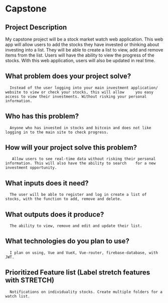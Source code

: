 # Capstone

  ## Project Description
   My capstone project will be a stock market watch web application. This web app will allow users to add the stocks they have invested or thinking about investing into a list. They will be able to create a list to view, add and remove items from the list. Users will have the ability to view the progress of the stocks. With this web application, users will also be updated in real time.

What problem does your project solve?
-------
      Instead of the user logging into your main investment application/ website to view or check your stocks, this will allow     you easy access to view their investments. Without risking your personal information.
Who has this problem?
-------
      Anyone who has invested in stocks and bitcoin and does not like logging in to the main site to check progress.

How will your project solve this problem?
-------
       Allow users to see real-time data without risking their personal information. This will also have the ability to search    for a new investment opportunity. 

What inputs does it need?
-------
      The user will be able to register and log in create a list of stocks, with the function to add, remove and delete. 

What outputs does it produce?
-------
      The ability to view, remove and edit and update their list.

What technologies do you plan to use?
-------
      I plan on using, Vue and VueX, Vue-router, firebase-database, with JWT.

Prioritized Feature list (Label stretch features with STRETCH)
-------
      Notifications on individuality stocks. Create multiple folders for a watch list.

